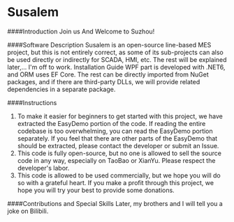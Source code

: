 # Susalem

####Introduction
Join us And Welcome to Suzhou!

####Software Description
Susalem is an open-source line-based MES project, but this is not entirely correct, as some of its sub-projects can also be used directly or indirectly for SCADA, HMI, etc. The rest will be explained later,... I'm off to work. Installation Guide
WPF part is developed with .NET6, and ORM uses EF Core. The rest can be directly imported from NuGet packages, and if there are third-party DLLs, we will provide related dependencies in a separate package.

####Instructions
1. To make it easier for beginners to get started with this project, we have extracted the EasyDemo portion of the code. If reading the entire codebase is too overwhelming, you can read the EasyDemo portion separately. If you feel that there are other parts of the EasyDemo that should be extracted, please contact the developer or submit an Issue.
2. This code is fully open-source, but no one is allowed to sell the source code in any way, especially on TaoBao or XianYu. Please respect the developer's labor.
3. This code is allowed to be used commercially, but we hope you will do so with a grateful heart. If you make a profit through this project, we hope you will try your best to provide some donations.

####Contributions and Special Skills
Later, my brothers and I will tell you a joke on Bilibili.
